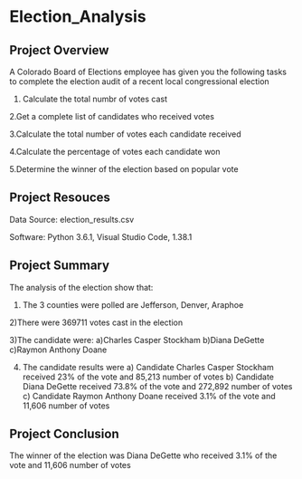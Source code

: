 # Election_Analysis

## Project Overview
A Colorado Board of Elections employee has given you the following tasks to complete the election audit of a recent local congressional election

1. Calculate the total numbr of votes cast

2.Get a complete list of candidates who received votes

3.Calculate the total number of votes each candidate received

4.Calculate the percentage of votes each candidate won 

5.Determine the winner of the election based on popular vote

## Project Resouces
Data Source: election_results.csv

Software: Python 3.6.1, Visual Studio Code, 1.38.1

## Project Summary 
The analysis of the election show that:
1) The 3 counties were polled are Jefferson, Denver, Araphoe

2)There were 369711 votes cast in the election

3)The candidate were:
  a)Charles Casper Stockham
  b)Diana DeGette
  c)Raymon Anthony Doane

4) The candidate results were
  a) Candidate Charles Casper Stockham received 23% of the vote and 85,213 number of votes
  b) Candidate Diana DeGette received 73.8% of the vote and 272,892 number of votes
  c) Candidate Raymon Anthony Doane received 3.1% of the vote and 11,606 number of votes
  
 ## Project Conclusion
 The winner of the election was Diana DeGette who received 3.1% of the vote and 11,606 number of votes
